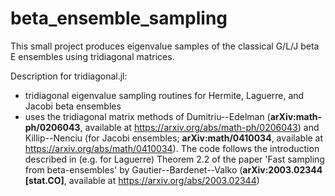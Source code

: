 # beta_ensemble_sampling
This small project produces eigenvalue samples of the classical G/L/J beta E ensembles using tridiagonal matrices.  

Description for tridiagonal.jl:  
  * tridiagonal eigenvalue sampling routines for Hermite, Laguerre, and Jacobi beta ensembles  
  * uses the tridiagonal matrix methods of Dumitriu--Edelman (**arXiv:math-ph/0206043**, available at https://arxiv.org/abs/math-ph/0206043) and Killip--Nenciu (for Jacobi ensembles; **arXiv:math/0410034**, available at https://arxiv.org/abs/math/0410034). The code follows the introduction described in (e.g. for Laguerre) Theorem 2.2 of the paper 'Fast sampling from beta-ensembles' by Gautier--Bardenet--Valko (**arXiv:2003.02344 [stat.CO]**, available at https://arxiv.org/abs/2003.02344)
